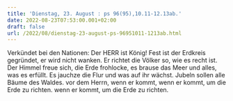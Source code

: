 ```yaml
---
title: 'Dienstag, 23. August : ps 96(95),10.11-12.13ab.'
date: 2022-08-23T07:53:00.001+02:00
draft: false
url: /2022/08/dienstag-23-august-ps-96951011-1213ab.html
---
```


Verkündet bei den Nationen: Der HERR ist König! Fest ist der Erdkreis gegründet, er wird nicht wanken. Er richtet die Völker so, wie es recht ist. Der Himmel freue sich, die Erde frohlocke, es brause das Meer und alles, was es erfüllt. Es jauchze die Flur und was auf ihr wächst. Jubeln sollen alle Bäume des Waldes. vor dem Herrn, wenn er kommt, wenn er kommt, um die Erde zu richten. wenn er kommt, um die Erde zu richten.